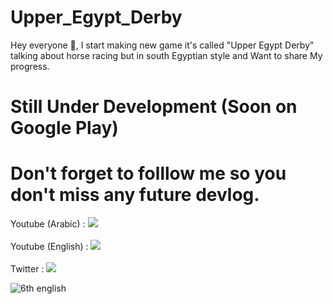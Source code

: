 # Upper_Egypt_Derby

 Hey everyone 👋, I start making new game it's called "Upper Egypt Derby" talking about horse racing but in south Egyptian style and Want to share My progress. 
# Still Under Development (Soon on Google Play)
# Don't forget to folllow me so you don't miss any future devlog.
 Youtube (Arabic) :  [![](https://img.shields.io/badge/Youtube-red.svg)]( https://www.youtube.com/channel/UCQ2dvORH76mny930SaJbmnA) <br /> <br />
 Youtube (English) :   [![](https://img.shields.io/badge/Youtube-red.svg)]( https://www.youtube.com/channel/UCrnKMmlzEjayfqVLZij9tAA) <br /> <br />
 Twitter :  [![](https://img.shields.io/badge/X-black.svg)](https://twitter.com/AbdullahAb77611)  


![6th english](https://github.com/user-attachments/assets/15baddbb-8e6f-464d-9d68-4da0b3eaa3e0)

